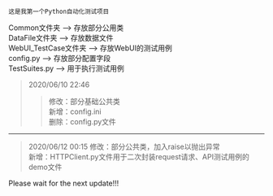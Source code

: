 	这是我第一个Python自动化测试项目
Common文件夹 ——> 存放部分公用类  
DataFile文件夹 ——> 存放数据文件  
WebUI_TestCase文件夹 ——> 存放WebUI的测试用例  
config.py ——> 存放部分配置字段  
TestSuites.py ——> 用于执行测试用例  

>2020/06/10 22:46
>>修改：部分基础公共类  
>>新增：config.ini  
>>删除：config.py文件  
---------------------------------------------------------------------  
>2020/06/12 00:15
>修改：部分公共类，加入raise以抛出异常  
>新增：HTTPClient.py文件用于二次封装request请求、API测试用例的demo文件  

Please wait for the next update!!!
